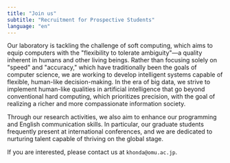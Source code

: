 ```yaml
---
title: "Join us"
subtitle: "Recruitment for Prospective Students"
language: "en"
---
```


Our laboratory is tackling the challenge of soft computing, which aims to equip computers with the "flexibility to tolerate ambiguity"—a quality inherent in humans and other living beings. Rather than focusing solely on "speed" and "accuracy," which have traditionally been the goals of computer science, we are working to develop intelligent systems capable of flexible, human-like decision-making. In the era of big data, we strive to implement human-like qualities in artificial intelligence that go beyond conventional hard computing, which prioritizes precision, with the goal of realizing a richer and more compassionate information society.

Through our research activities, we also aim to enhance our programming and English communication skills. In particular, our graduate students frequently present at international conferences, and we are dedicated to nurturing talent capable of thriving on the global stage.

If you are interested, please contact us at `khonda@omu.ac.jp`.
